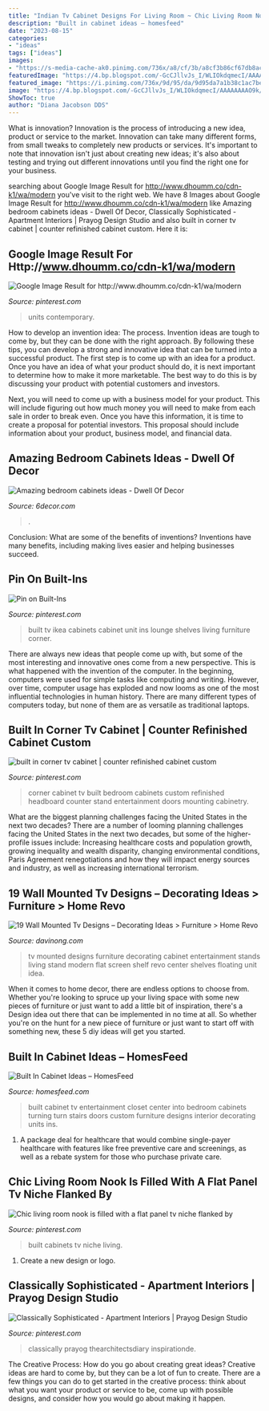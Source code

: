```yaml
---
title: "Indian Tv Cabinet Designs For Living Room ~ Chic Living Room Nook Is Filled With A Flat Panel Tv Niche Flanked By"
description: "Built in cabinet ideas – homesfeed"
date: "2023-08-15"
categories:
- "ideas"
tags: ["ideas"]
images:
- "https://s-media-cache-ak0.pinimg.com/736x/a8/cf/3b/a8cf3b86cf67db8ac27ec1de65858c34.jpg"
featuredImage: "https://4.bp.blogspot.com/-GcCJllvJs_I/WLIOkdqmecI/AAAAAAAAO9k/ul1qNB2P6TUQSqpnYc4ac-TTZSqJrVg1QCLcB/s1600/11.jpg"
featured_image: "https://i.pinimg.com/736x/9d/95/da/9d95da7a1b38c1ac7be0d6ab90024927--built-in-cabinets-base-cabinets.jpg?b=t"
image: "https://4.bp.blogspot.com/-GcCJllvJs_I/WLIOkdqmecI/AAAAAAAAO9k/ul1qNB2P6TUQSqpnYc4ac-TTZSqJrVg1QCLcB/s1600/11.jpg"
ShowToc: true
author: "Diana Jacobson DDS"
---
```



What is innovation?
Innovation is the process of introducing a new idea, product or service to the market. Innovation can take many different forms, from small tweaks to completely new products or services. It's important to note that innovation isn't just about creating new ideas; it's also about testing and trying out different innovations until you find the right one for your business.

	

		
searching about Google Image Result for http://www.dhoumm.co/cdn-k1/wa/modern you've visit to the right web. We have 8 Images about Google Image Result for http://www.dhoumm.co/cdn-k1/wa/modern like Amazing bedroom cabinets ideas - Dwell Of Decor, Classically Sophisticated - Apartment Interiors | Prayog Design Studio and also built in corner tv cabinet | counter refinished cabinet custom. Here it is:
		
    
## Google Image Result For Http://www.dhoumm.co/cdn-k1/wa/modern

<img loading=lazy src="https://i.pinimg.com/736x/e0/90/e1/e090e1d1c9f405aeb809ccfc3542fed8.jpg" onerror="this.onerror=null;this.src='https://tse4.mm.bing.net/th?id=OIP.9ySorF3A0I0YqnYeIsrBoAHaHa&amp;pid=15.1';" alt="Google Image Result for http://www.dhoumm.co/cdn-k1/wa/modern">

_Source: pinterest.com_

>units contemporary. 

	

How to develop an invention idea: The process.
Invention ideas are tough to come by, but they can be done with the right approach. By following these tips, you can develop a strong and innovative idea that can be turned into a successful product.
The first step is to come up with an idea for a product. Once you have an idea of what your product should do, it is next important to determine how to make it more marketable. The best way to do this is by discussing your product with potential customers and investors.

Next, you will need to come up with a business model for your product. This will include figuring out how much money you will need to make from each sale in order to break even. Once you have this information, it is time to create a proposal for potential investors. This proposal should include information about your product, business model, and financial data.

    
## Amazing Bedroom Cabinets Ideas - Dwell Of Decor

<img loading=lazy src="https://4.bp.blogspot.com/-GcCJllvJs_I/WLIOkdqmecI/AAAAAAAAO9k/ul1qNB2P6TUQSqpnYc4ac-TTZSqJrVg1QCLcB/s1600/11.jpg" onerror="this.onerror=null;this.src='https://tse1.mm.bing.net/th?id=OIP.GeVrXTGchz6QHB_zL9Z0-AHaE8&amp;pid=15.1';" alt="Amazing bedroom cabinets ideas - Dwell Of Decor">

_Source: 6decor.com_

>. 

	

Conclusion: What are some of the benefits of inventions?
Inventions have many benefits, including making lives easier and helping businesses succeed.

    
## Pin On Built-Ins

<img loading=lazy src="https://i.pinimg.com/736x/bf/0c/bb/bf0cbb6599ffb1a5479230493df84721.jpg" onerror="this.onerror=null;this.src='https://tse1.mm.bing.net/th?id=OIP.qxqrK29eyFpD4p0RnE0znQHaLG&amp;pid=15.1';" alt="Pin on Built-Ins">

_Source: pinterest.com_

>built tv ikea cabinets cabinet unit ins lounge shelves living furniture corner. 

	

There are always new ideas that people come up with, but some of the most interesting and innovative ones come from a new perspective. This is what happened with the invention of the computer. In the beginning, computers were used for simple tasks like computing and writing. However, over time, computer usage has exploded and now looms as one of the most influential technologies in human history. There are many different types of computers today, but none of them are as versatile as traditional laptops.

    
## Built In Corner Tv Cabinet | Counter Refinished Cabinet Custom

<img loading=lazy src="https://s-media-cache-ak0.pinimg.com/736x/a8/cf/3b/a8cf3b86cf67db8ac27ec1de65858c34.jpg" onerror="this.onerror=null;this.src='https://tse3.mm.bing.net/th?id=OIP.nDR7Mti3qun4SdQvcpvAWQHaJ3&amp;pid=15.1';" alt="built in corner tv cabinet | counter refinished cabinet custom">

_Source: pinterest.com_

>corner cabinet tv built bedroom cabinets custom refinished headboard counter stand entertainment doors mounting cabinetry. 

	

What are the biggest planning challenges facing the United States in the next two decades?
There are a number of looming planning challenges facing the United States in the next two decades, but some of the higher-profile issues include: Increasing healthcare costs and population growth, growing inequality and wealth disparity, changing environmental conditions, Paris Agreement renegotiations and how they will impact energy sources and industry, as well as increasing international terrorism.

    
## 19 Wall Mounted Tv Designs – Decorating Ideas &gt; Furniture &gt; Home Revo

<img loading=lazy src="http://assets.davinong.com/images/entry/2014/10/13/16380/wall-mounted-tv-cabinet.jpg" onerror="this.onerror=null;this.src='https://tse4.mm.bing.net/th?id=OIP.xdj2yL6b_IK8eIWCfTXFYwHaEx&amp;pid=15.1';" alt="19 Wall Mounted Tv Designs – Decorating Ideas &gt; Furniture &gt; Home Revo">

_Source: davinong.com_

>tv mounted designs furniture decorating cabinet entertainment stands living stand modern flat screen shelf revo center shelves floating unit idea. 

	

When it comes to home decor, there are endless options to choose from. Whether you're looking to spruce up your living space with some new pieces of furniture or just want to add a little bit of inspiration, there's a Design idea out there that can be implemented in no time at all. So whether you're on the hunt for a new piece of furniture or just want to start off with something new, these 5 diy ideas will get you started.

    
## Built In Cabinet Ideas – HomesFeed

<img loading=lazy src="https://homesfeed.com/wp-content/uploads/2015/09/built-in-TV-cabinet-and-racks-in-white-.jpg" onerror="this.onerror=null;this.src='https://tse1.mm.bing.net/th?id=OIP.YBbgcecoVTiXOnnWDJIPYQHaF7&amp;pid=15.1';" alt="Built In Cabinet Ideas – HomesFeed">

_Source: homesfeed.com_

>built cabinet tv entertainment closet center into bedroom cabinets turning turn stairs doors custom furniture designs interior decorating units ins. 

	

1) A package deal for healthcare that would combine single-payer healthcare with features like free preventive care and screenings, as well as a rebate system for those who purchase private care.

    
## Chic Living Room Nook Is Filled With A Flat Panel Tv Niche Flanked By

<img loading=lazy src="https://i.pinimg.com/736x/9d/95/da/9d95da7a1b38c1ac7be0d6ab90024927--built-in-cabinets-base-cabinets.jpg?b=t" onerror="this.onerror=null;this.src='https://tse2.mm.bing.net/th?id=OIP.mLXX9XFjXr6sIOH3NTAFNgHaLH&amp;pid=15.1';" alt="Chic living room nook is filled with a flat panel tv niche flanked by">

_Source: pinterest.com_

>built cabinets tv niche living. 

	

1. Create a new design or logo.

    
## Classically Sophisticated - Apartment Interiors | Prayog Design Studio

<img loading=lazy src="https://i.pinimg.com/736x/61/2b/33/612b33a83a64d6b5781a68b660fe8799.jpg" onerror="this.onerror=null;this.src='https://tse4.mm.bing.net/th?id=OIP.2DWYPwnQlvptIkdz6y-NcgHaLH&amp;pid=15.1';" alt="Classically Sophisticated - Apartment Interiors | Prayog Design Studio">

_Source: pinterest.com_

>classically prayog thearchitectsdiary inspirationde. 

	

The Creative Process: How do you go about creating great ideas?
Creative ideas are hard to come by, but they can be a lot of fun to create. There are a few things you can do to get started in the creative process: think about what you want your product or service to be, come up with possible designs, and consider how you would go about making it happen.

